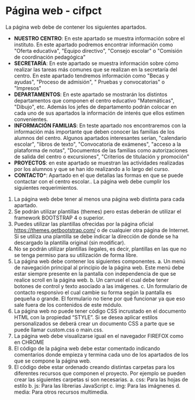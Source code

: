 # Página web - cifpct
La página web debe de contener los siguientes apartados.
- **NUESTRO CENTRO**: En este apartado se muestra información sobre el instituto. En este apartado podremos encontrar información como "Oferta educativa", "Equipo directivo", "Consejo escolar" o "Comisión de coordinación pedagógica"
- **SECRETARÍA**: En este apartado se muestra información sobre cómo realizar las tareas más comunes que se realizan en la secretaría del centro. En este apartado tendremos información como "Becas y ayudas", "Proceso de admisión", " Pruebas y convocatorias" o "Impresos"
- **DEPARTAMENTOS**: En este apartado se mostrarán los distintos departamentos que componen el centro educativo "Matemáticas", "Dibujo", etc. Además los jefes de departamento podrán colocar en cada uno de sus apartados la información de interés que ellos estimen convenientes.
- **INFORMACIÓN FAMILIAS**: En teste apartado nos encontraremos con la información más importante que deben conocer las familias de los alumnos del centro. Algunos apartados interesantes serían, "calendario escolar", "libros de texto", "Convocatoria de exámenes", "acceso a la plataforma de notas", "Documentos de las familias como autorizaciones de salida del centro o excursiones", "Criterios de titulación y promoción"
- **PROYECTOS**: en este apartado se muestran las actividades realizadas por los alumnos y que se han ido realizando a lo largo del curso.
- **CONTACTO***: Apartado en el que detallas las formas en que se puede contactar con el centro escolar..
La página web debe cumplir los siguientes requerimientos.
1. La página web debe tener al menos una página web distinta para cada apartado.
2. Se podrán utilizar plantillas (themes) pero estas deberán de utilizar el framework BOOTSTRAP 4 o superior.
3. Puedes utilizar las plantillas ofrecidas por la página oficial https://themes.getbootstrap.com/ o de cualquier otra página de Internet. Si se utiliza una plantilla se debe indicar la dirección de donde se ha descargado la plantilla original (sin modificar).
4. No se podrán utilizar plantillas ilegales, es decir, plantillas en las que no se tenga permiso para su utilización de forma libre.
5. La página web debe contener los siguientes componentes.
a. Un menú de navegación principal al principio de la página web. Este menú debe estar siempre presente en la pantalla con independencia de que se realice scroll en la página web.
b. Un carrusel el cual debe tener botones de control y texto asociado a las
imágenes.
c. Un formulario de contacto responsivo el cual cambie su forma según la
pantalla es pequeña o grande. El formulario no tiene por qué funcionar ya que
eso sale fuera de los contenidos de este módulo.
6. La página web no puede tener código CSS incrustado en el documento HTML con la
propiedad “STYLE”. Si se desea aplicar estilos personalizados se deberá crear un
documento CSS a parte que se puede llamar custom.css o main.css.
7. La página web debe visualizarse igual en el navegador FIREFOX como en CHROME
8. El código de la página web debe estar comentado indicando comentarios donde
empieza y termina cada uno de los apartados de los que se compone la página web.
9. El código debe estar ordenado creando distintas carpetas para los diferentes
recursos que componen el proyecto. Por ejemplo se pueden crear las siguientes
carpetas si son necesarias.
a. css: Para las hojas de estilo
b. js: Para las librerias JavaScript
c. img: Para las imágnenes
d. media: Para otros recursos multimedia.
